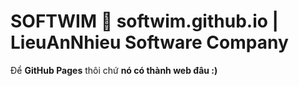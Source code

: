 # SOFTWIM 🔸 softwim.github.io | LieuAnNhieu Software Company
Để **GitHub Pages** thôi chứ **nó có thành web đâu :)**

